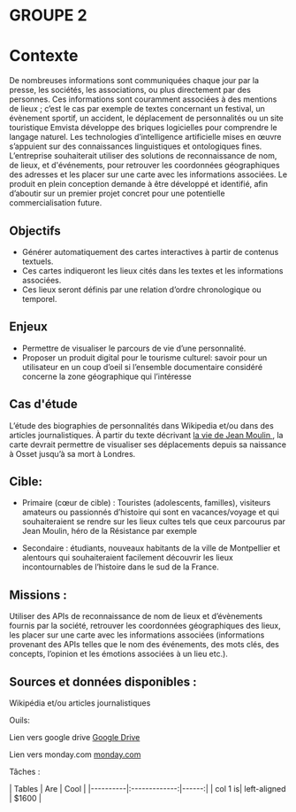 #  GROUPE 2

# Contexte

De nombreuses informations sont communiquées chaque jour par la presse, les sociétés, les associations, ou plus directement par des personnes. Ces informations sont couramment associées à des mentions de lieux ; c’est le cas par exemple de textes concernant un festival, un évènement sportif, un accident, le déplacement de personnalités ou un site touristique
Emvista développe des briques logicielles pour comprendre le langage naturel. Les technologies d’intelligence artificielle mises en œuvre s’appuient sur des connaissances linguistiques et ontologiques fines. L’entreprise souhaiterait utiliser des solutions de reconnaissance de nom, de lieux, et d'événements, pour retrouver les coordonnées géographiques des adresses et les placer sur une carte avec les informations associées. Le produit en plein conception demande à être développé et identifié, afin d’aboutir sur un premier projet concret pour une potentielle commercialisation future.

## Objectifs

* Générer automatiquement des cartes interactives à partir de contenus textuels.
* Ces cartes indiqueront les lieux cités dans les textes et les informations associées.
* Ces lieux seront définis par une relation d’ordre chronologique ou temporel.


## Enjeux 
* Permettre de visualiser le parcours de vie d’une personnalité.
* Proposer un produit digital pour le tourisme culturel: savoir pour un utilisateur en un coup d’oeil si l’ensemble documentaire considéré concerne la zone géographique qui l’intéresse

## Cas d'étude
 L’étude des biographies de personnalités dans Wikipedia et/ou dans des articles journalistiques. À partir du texte décrivant [la vie de Jean Moulin ](https://fr.wikipedia.org/wiki/Jean_Moulin), la carte devrait permettre de visualiser ses déplacements depuis sa naissance à Osset jusqu’à sa mort à Londres.

## Cible: 

* Primaire (cœur de cible) : Touristes (adolescents, familles), visiteurs amateurs ou passionnés d’histoire qui sont en vacances/voyage et qui souhaiteraient se rendre sur les lieux cultes tels que ceux parcourus par Jean Moulin, héro de la Résistance par exemple

* Secondaire : étudiants, nouveaux habitants de la ville de Montpellier et alentours qui souhaiteraient facilement découvrir les lieux incontournables de l’histoire dans le sud de la France.


## Missions : 

Utiliser des APIs de reconnaissance de nom de lieux et d’évènements fournis par la société, retrouver les coordonnées géographiques des lieux, les placer sur une carte avec les informations associées (informations provenant des APIs telles que le nom des événements, des mots clés, des concepts, l’opinion et les émotions associées à un lieu etc.).

## Sources et données disponibles : 
Wikipédia et/ou articles journalistiques



Ouils:

Lien vers google drive
[Google Drive](https://drive.google.com/drive/folders/1S2ucRHzngZRu12YsNRYf6kL8s5TDFIQT?usp=sharing)

Lien vers monday.com
[monday.com](https://drive.google.com/drive/folders/1S2ucRHzngZRu12YsNRYf6kL8s5TDFIQT?usp=sharing)

Tâches :

| Tables | Are | Cool | |----------|:-------------:|------:| | col 1 is| left-aligned | $1600 |





